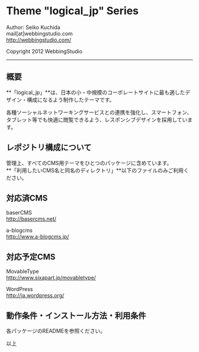 Theme "logical_jp" Series
====================================

Author: Seiko Kuchida  
mail[at]webbingstudio.com  
http://webbingstudio.com/

Copyright 2012 WebbingStudio

- - - - - - - - - - - - - - - - - - -

概要
------------------------------------

**「logical_jp」**は、日本の小・中規模のコーポレートサイトに最も適したデザイン・構成になるよう制作したテーマです。

各種ソーシャルネットワーキングサービスとの連携を強化し、スマートフォン、タブレット等でも快適に閲覧できるよう、レスポンシブデザインを採用しています。


レポジトリ構成について
------------------------------------

管理上、すべてのCMS用テーマをひとつのパッケージに含めています。  
**「利用したいCMS名と同名のディレクトリ」**以下のファイルのみご利用ください。


対応済CMS
------------------------------------

baserCMS  
http://basercms.net/

a-blogcms  
http://www.a-blogcms.jp/


対応予定CMS
------------------------------------

MovableType  
http://www.sixapart.jp/movabletype/

WordPress  
http://ja.wordpress.org/


動作条件・インストール方法・利用条件
------------------------------------

各パッケージのREADMEを参照ください。

以上